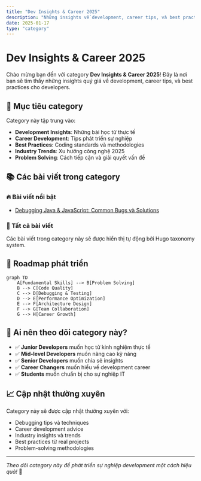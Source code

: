 ```yaml
---
title: "Dev Insights & Career 2025"
description: "Những insights về development, career tips, và best practices cho developers trong năm 2025"
date: 2025-01-17
type: "category"
---
```


# Dev Insights & Career 2025

Chào mừng bạn đến với category **Dev Insights & Career 2025**! Đây là nơi bạn sẽ tìm thấy những insights quý giá về development, career tips, và best practices cho developers.

## 🎯 Mục tiêu category

Category này tập trung vào:
- **Development Insights**: Những bài học từ thực tế
- **Career Development**: Tips phát triển sự nghiệp
- **Best Practices**: Coding standards và methodologies
- **Industry Trends**: Xu hướng công nghệ 2025
- **Problem Solving**: Cách tiếp cận và giải quyết vấn đề

## 📚 Các bài viết trong category

### 🔥 Bài viết nổi bật

- [Debugging Java & JavaScript: Common Bugs và Solutions](/posts/debugging-java-js-common-bugs/)

### 📖 Tất cả bài viết

Các bài viết trong category này sẽ được hiển thị tự động bởi Hugo taxonomy system.

## 🚀 Roadmap phát triển

```mermaid
graph TD
    A[Fundamental Skills] --> B[Problem Solving]
    B --> C[Code Quality]
    C --> D[Debugging & Testing]
    D --> E[Performance Optimization]
    E --> F[Architecture Design]
    F --> G[Team Collaboration]
    G --> H[Career Growth]
```

## 🎯 Ai nên theo dõi category này?

- ✅ **Junior Developers** muốn học từ kinh nghiệm thực tế
- ✅ **Mid-level Developers** muốn nâng cao kỹ năng
- ✅ **Senior Developers** muốn chia sẻ insights
- ✅ **Career Changers** muốn hiểu về development career
- ✅ **Students** muốn chuẩn bị cho sự nghiệp IT

## 📈 Cập nhật thường xuyên

Category này sẽ được cập nhật thường xuyên với:
- Debugging tips và techniques
- Career development advice
- Industry insights và trends
- Best practices từ real projects
- Problem-solving methodologies

---

*Theo dõi category này để phát triển sự nghiệp development một cách hiệu quả!* 🚀
